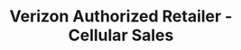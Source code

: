 ---
title: "Verizon Authorized Retailer - Cellular Sales"
url: /middletown/verizon-authorized-retailer-cellular-sales/
shop: mobile phone
---